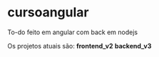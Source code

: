 # cursoangular
To-do feito em angular com back em nodejs

Os projetos atuais são: 
**frontend_v2**
**backend_v3**
